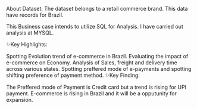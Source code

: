 About Dataset: The dataset belongs to a retail commerce brand. This data have records for Brazil.

This Business case intends to utilize SQL for Analysis. I have carried out analysis at MYSQL.

✨Key Highlights:

Spotting Evolution trend of e-commerce in Brazil.
Evaluating the impact of e-commerce on Economy.
Analysis of Sales, freight and delivery time across various states.
Spotting preffered mode of e-payments and spotting shifting preference of payment method.
✨Key Finding:

The Preffered mode of Payment is Credit card but a trend is rising for UPI payment.
E-commerce is rising in Brazil and it will be a opputunity for expansion.
